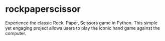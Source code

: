 # rockpaperscissor
Experience the classic Rock, Paper, Scissors game in Python. This simple yet engaging project allows users to play the iconic hand game against the computer.
